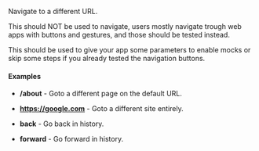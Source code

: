 Navigate to a different URL. 

This should NOT be used to navigate, users mostly navigate trough web apps with buttons and gestures, and those should be tested instead.

This should be used to give your app some parameters to enable mocks or skip some steps if you already tested the navigation buttons.

#### Examples

- **/about** - Goto a different page on the default URL.

- **https://google.com** - Goto a different site entirely.

- **back** - Go back in history.

- **forward** - Go forward in history.
